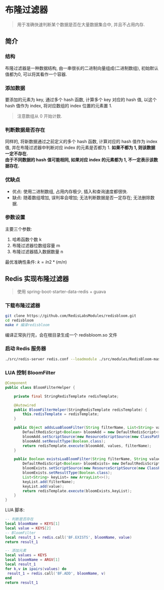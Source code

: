 # 布隆过滤器
> 用于准确快速判断某个数据是否在大量数据集合中, 并且不占用内存.

## 简介
### 结构
布隆过滤器是一种数据结构, 由一串很长的二进制向量组成(二进制数组), 初始默认值都为0, 可以将其看作一个容器.  

### 添加数据
要添加的元素为 key, 通过多个 hash 函数, 计算多个 key 对应的 hash 值, 以这个 hash 值作为 index, 将对应数组的 index 位置的元素置 1.  

> 注意数组从 0 开始计数.  

### 判断数据是否存在
同样的, 将新数据通过之前定义的多个 hash 函数, 计算对应的 hash 值作为 index 值, 并在布隆过滤器中判断对应 index 的元素是否都为 1. **如果不都为 1, 则该数据一定不存在.**  
**由于不同数据的 hash 值可能相同, 如果对应 index 的元素都为 1, 不一定表示该数据存在.**  

### 优缺点
- 优点: 使用二进制数组, 占用内存极少, 插入和查询速度都很快.
- 缺点: 随着数组增加, 误判率会增加; 无法判断数据是否一定存在; 无法删除数据.

### 参数设置
主要三个参数:
1. 哈希函数个数 k
2. 布隆过滤器位数组容量 m
3. 布隆过滤器插入数据数量 n

最优准确性条件: $k = ln2 * (m / n)$

## Redis 实现布隆过滤器
> 使用 spring-boot-starter-data-redis + guava

### 下载布隆过滤器  
```bash
git clone https://github.com/RedisLabsModules/redisbloom.git
cd redisbloom
make # 编译redisbloom
```
编译正常执行完，会在根目录生成一个 redisbloom.so 文件  

### 启动 Redis 服务器  
```bash
./src/redis-server redis.conf --loadmodule ./src/modules/RedisBloom-master/redisbloom.so
```

### LUA 控制 BloomFilter
```java
@Component
public class BloomFilterHelper {

    private final StringRedisTemplate redisTemplate;

    @Autowired
    public BloomFilterHelper(StringRedisTemplate redisTemplate) {
        this.redisTemplate = redisTemplate;
    }

    public Object addsLuaBloomFilter(String filterName, List<String> values) {
        DefaultRedisScript<Boolean> bloomAdd = new DefaultRedisScript<>();
        bloomAdd.setScriptSource(new ResourceScriptSource(new ClassPathResource("bloom-filter-insert.lua")));
        bloomAdd.setResultType(Boolean.class);
        return redisTemplate.execute(bloomAdd, values, filterName);
    }

    public Boolean existsLuaBloomFilter(String filterName, String value) {
        DefaultRedisScript<Boolean> bloomExists= new DefaultRedisScript<>();
        bloomExists.setScriptSource(new ResourceScriptSource(new ClassPathResource("bloom-filter-exist.lua")));
        bloomExists.setResultType(Boolean.class);
        List<String> keyList= new ArrayList<>();
        keyList.add(filterName);
        keyList.add(value);
        return redisTemplate.execute(bloomExists,keyList);
    }
}
```
LUA 脚本:
```lua
-- 判断是否存在
local bloomName = KEYS[1]
local value = KEYS[2]
-- BloomFilter
local result_1 = redis.call('BF.EXISTS', bloomName, value)
return result_1
```
```lua
-- 添加元素
local values = KEYS
local bloomName = ARGV[1]
local result_1
for k,v in ipairs(values) do
 result_1 = redis.call('BF.ADD', bloomName, v)
end
return result_1
```